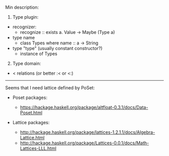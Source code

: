 Min description:

1. Type plugin:
  * recognizer:
    - recognize :: exists a. Value -> Maybe (Type a)
  * type name
    - class Types where name :: a -> String
  * type "type" (usually constant constructor?)
    - instance of Types
2. Type domain:
  * < relations (or better :< or <:)

---------------------------------------------------------------------------------
Seems that I need lattice defined by PoSet:

* Poset packages:
  - https://hackage.haskell.org/package/altfloat-0.3.1/docs/Data-Poset.html

* Lattice packages:
  - http://hackage.haskell.org/package/lattices-1.2.1.1/docs/Algebra-Lattice.html
  - http://hackage.haskell.org/package/Lattices-0.0.1/docs/Math-Lattices-LLL.html
